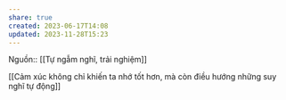 ```yaml
---
share: true
created: 2023-06-17T14:08
updated: 2023-11-28T15:23
---
```

Nguồn:: [[Tự ngẫm nghĩ, trải nghiệm]]

[[Cảm xúc không chỉ khiến ta nhớ tốt hơn, mà còn điều hướng những suy nghĩ tự động]]
